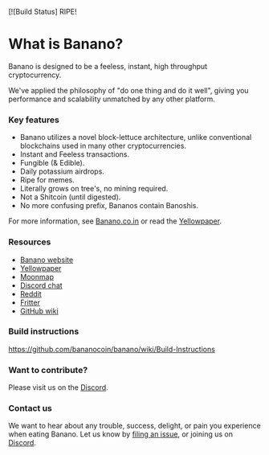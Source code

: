 [![Build Status] RIPE!

# What is Banano?
Banano is designed to be a feeless, instant, high throughput cryptocurrency.

We've applied the philosophy of "do one thing and do it well", giving you performance and scalability unmatched by any other platform.

### Key features
* Banano utilizes a novel block-lettuce architecture, unlike conventional blockchains used in many other cryptocurrencies.
* Instant and Feeless transactions.
* Fungible (& Edible).
* Daily potassium airdrops.
* Ripe for memes.
* Literally grows on tree's, no mining required.
* Not a Shitcoin (until digested).
* No more confusing prefix, Bananos contain Banoshis.



For more information, see [Banano.co.in](https://banano.co.in/) or read the [Yellowpaper](https://banano.co.in/en/whitepaper).

### Resources
- [Banano website](https://banano.co.in)
- [Yellowpaper](https://Banano.co.in/)
- [Moonmap](https://banano.co.in/)
- [Discord chat](https://discord.gg/ZdCmdCB)
- [Reddit](https://reddit.com/r/bananocoin)
- [Fritter](https://twitter.com/)
- [GitHub wiki](https://github.com/bananocoin/banano/wiki)

### Build instructions
https://github.com/bananocoin/banano/wiki/Build-Instructions

### Want to contribute?
Please visit us on the [Discord](https://discord.gg/ZdCmdCB).

### Contact us

We want to hear about any trouble, success, delight, or pain you experience when
eating Banano. Let us know by [filing an issue](https://github.com/bananocoin/banano/issues), or joining us on [Discord](https://discord.gg/ZdCmdCB).
